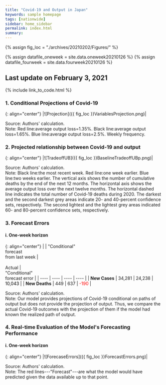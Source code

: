 ```yaml
---
title: "Covid-19 and Output in Japan"
keywords: sample homepage
tags: [nationwide]
sidebar: home_sidebar
permalink: index.html
summary:
---
```


{% assign fig_loc = "./archives/20210202/Figures/" %}
<!-- csv files must be in the "_data" folder -->
{% assign datafile_oneweek = site.data.oneweek20210126 %}
{% assign datafile_fourweek = site.data.fourweek20210126 %}

## Last update on February 3, 2021

{% include link_to_code.html %}

### 1. Conditional Projections of Covid-19

{: align="center"}
|![Projection]({{ fig_loc }}VariablesProjection.png)|

Source: Authors' calculation.<br>
Note: Red line:average output loss=1.35%. Black line:average output loss=1.65%. Blue line:average output loss=2.5%. Weekly frequency.

### 2. Projected relationship between Covid-19 and output

{: align="center"}
|![TradeoffUB]({{ fig_loc }}BaselineTradeoffUBp.png)|

Source: Authors' calculation.<br>
Note: Black line:the most recent week. Red line:one week earlier. Blue line:two weeks earlier. The vertical axis shows the number of cumulative deaths by the end of the next 12 months. The horizontal axis shows the average output loss over the next twelve months. The horizontal dashed line indicates the total number of Covid-19 deaths during 2020. The darkest and the second darkest grey areas indicate 20- and 40-percent confidence sets, respectively. The second lightest and the lightest grey areas indicated 60- and 80-percent confidence sets, respectively.

### 3. Forecast Errors

#### i. One-week horizon

<!--
{: align="center"}
<table>
  {% for row in datafile_oneweek %}
    {% if forloop.first %}
      <tr><th></th>
      <th> "Conditional"<br>forecast<br>from last week </th>
      <th> <br><br>Actual </th>
      <th> <br>"Conditional"<br>forecast error </th>
      </tr>
    {% endif %}
    <tr>
      {% for pair in row %}
        <td>
        {% if forloop.first %}
          <b>{{ pair[1] }}</b>
        {% else %}
          {% assign temp = pair[1] | plus:0 %}
          {% if temp > 0 %}
            <span style="color: black; ">{{ pair[1] }}</span>
          {% else %}
            <span style="color: red; ">{{ pair[1] }}</span>
          {% endif %}
        {% endif %}
        </td>
      {% endfor %}
    </tr>
  {% endfor %}
</table>
-->

{: align="center"}
|    | "Conditional"<br>forecast<br>from last week | <br><br>Actual | <br>"Conditional"<br>forecast error |
| ---- | ---- | ---- | ---- |
| **New Cases** | 34,281   |  24,238  | <span style="color: black; ">10,043</span> |
| **New Deaths** |   449  | 637  | <span style="color: red; ">-190</span> |

Source: Authors' calculation.<br>
Note: Our model provides projections of Covid-19 conditional on paths of output but does not provide the projection of output. Thus, we compare the actual Covid-19 outcomes with the projection of them if the model had known the realized path of output.  

<!--
#### ii. Four-week horizon

{: align="center"}
<table>
  {% for row in datafile_fourweek %}
    {% if forloop.first %}
    <tr><th></th>
    <th> "Conditional"<br>forecast<br>from 4 weeks ago </th>
    <th> <br><br>Actual </th>
    <th> <br>"Conditional"<br>forecast error </th>
    </tr>
    {% endif %}
    <tr>
      {% for pair in row %}
        <td>
        {% if forloop.first %}
          <b>{{ pair[1] }}</b>
        {% else %}
          {% assign temp = pair[1] | plus:0 %}
          {% if temp > 0 %}
            <span style="color: black; ">{{ pair[1] }}</span>
          {% else %}
            <span style="color: red; ">{{ pair[1] }}</span>
          {% endif %}
        {% endif %}
        </td>
      {% endfor %}
    </tr>
  {% endfor %}
</table>

{: align="center"}
|    | "Conditional"<br>forecast<br>from 4 weeks ago | <br><br>Actual | <br>"Conditional"<br>forecast error |
| ---- | ---- | ---- | ---- |
| **New Cases** |  83,138  |  129,454  | <span style="color: red; ">-46,315</span> |
| **New Deaths** |   1,004  |    1,459 | <span style="color: red; ">-454</span> |

Source: Authors' calculation.<br>
Note: Our model provides projections of Covid-19 conditional on paths of output but does not provide the projection of output. Thus, we compare the actual Covid-19 outcomes with the projection of them if the model had known the realized path of output.  
-->

### 4. Real-time Evaluation of the Model's Forecasting Performance

#### i. One-week horizon

{: align="center"}
|![ForecaseErrors]({{ fig_loc }}ForecastErrors.png)|

Source: Authors' calculation.<br>
Note: The red lines---"Forecast"---are what the model would have predicted given the data available up to that point.

<!--
#### New Cases

{: align="center"}
|![ForecastErrorsN]({{ fig_loc }}ForecastErrorsN.png)|

Source: Authors' calculation.<br>
Note: The red lines---"Forecast"---are what the model would have predicted given the data available up to that point.

#### New Deaths

{: align="center"}
|![ForecastErrorsD]({{ fig_loc }}ForecastErrorsD.png)|

Source: Authors' calculation.<br>
Note: The red lines---"Forecast"---are what the model would have predicted given the data available up to that point.
-->

<!--
### 5. Chart of the Week

{: align="center"}
|![TradeoffUB]({{ fig_loc }}ChartOfTheWeek.png)|

Source: Authors' calculation.<br>
Note: The solid black line and grey fan chart are the same as in Chart 2. The red line is the relationship between the output loss and the number of and cumulative deaths if the pace of vaccine distribution is twice as fast as in the baseline case.
-->
